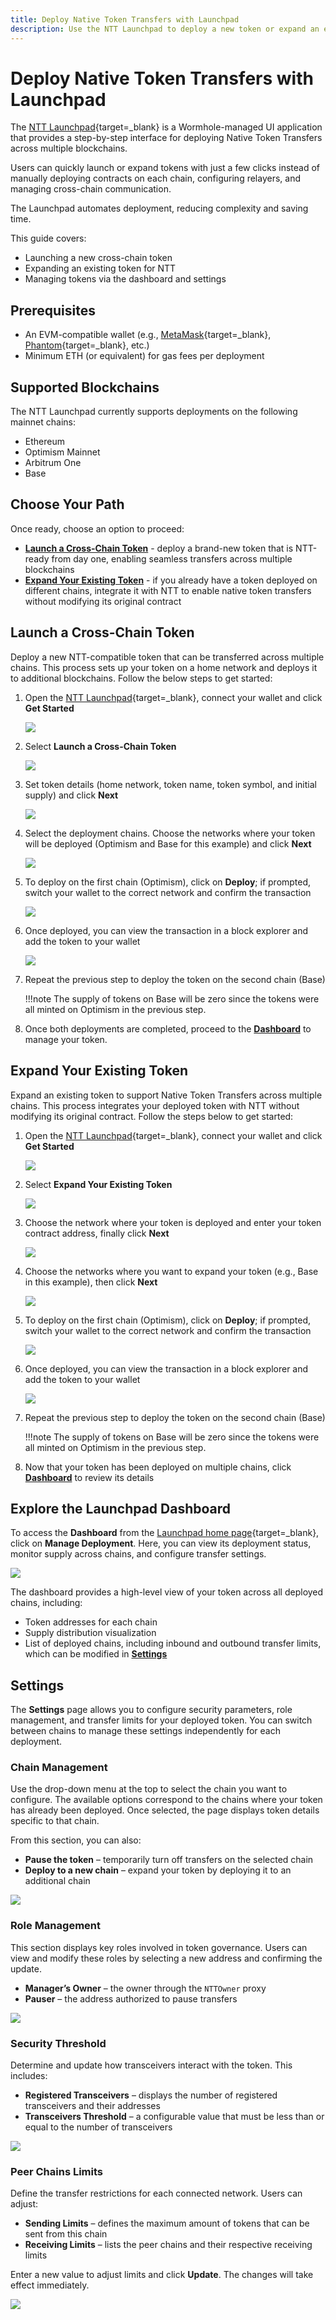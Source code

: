 ```yaml
---
title: Deploy Native Token Transfers with Launchpad
description: Use the NTT Launchpad to deploy a new token or expand an existing one across multiple chains. Manage transfers, supply, and settings.  
---
```


# Deploy Native Token Transfers with Launchpad

The [NTT Launchpad](){target=\_blank} is a Wormhole-managed UI application that provides a step-by-step interface for deploying Native Token Transfers across multiple blockchains.

Users can quickly launch or expand tokens with just a few clicks instead of manually deploying contracts on each chain, configuring relayers, and managing cross-chain communication.

The Launchpad automates deployment, reducing complexity and saving time.

This guide covers:

 - Launching a new cross-chain token
 - Expanding an existing token for NTT
 - Managing tokens via the dashboard and settings

## Prerequisites

 - An EVM-compatible wallet (e.g., [MetaMask](https://metamask.io/){target=\_blank}, [Phantom](https://phantom.com/){target=\_blank}, etc.)
 - Minimum ETH (or equivalent) for gas fees per deployment

## Supported Blockchains

The NTT Launchpad currently supports deployments on the following mainnet chains:

 - Ethereum
 - Optimism Mainnet
 - Arbitrum One
 - Base

## Choose Your Path

Once ready, choose an option to proceed:

 - [**Launch a Cross-Chain Token**](#launch-a-cross-chain-token) - deploy a brand-new token that is NTT-ready from day one, enabling seamless transfers across multiple blockchains
 - [**Expand Your Existing Token**](#expand-your-existing-token) - if you already have a token deployed on different chains, integrate it with NTT to enable native token transfers without modifying its original contract

## Launch a Cross-Chain Token

Deploy a new NTT-compatible token that can be transferred across multiple chains. This process sets up your token on a home network and deploys it to additional blockchains. Follow the below steps to get started:

1. Open the [NTT Launchpad](){target=\_blank}, connect your wallet and click **Get Started**

    ![](/docs/images/build/contract-integrations/ntt/ntt-launchpad/ntt-launchpad-1.webp)
    
2. Select **Launch a Cross-Chain Token**

    ![](/docs/images/build/contract-integrations/ntt/ntt-launchpad/ntt-launchpad-2.webp)

3. Set token details (home network, token name, token symbol, and initial supply) and click **Next**

    ![](/docs/images/build/contract-integrations/ntt/ntt-launchpad/ntt-launchpad-3.webp)

4. Select the deployment chains. Choose the networks where your token will be deployed (Optimism and Base for this example) and click **Next**

    ![](/docs/images/build/contract-integrations/ntt/ntt-launchpad/ntt-launchpad-4.webp)

5. To deploy on the first chain (Optimism), click on **Deploy**; if prompted, switch your wallet to the correct network and confirm the transaction

    ![](/docs/images/build/contract-integrations/ntt/ntt-launchpad/ntt-launchpad-5.webp)

6. Once deployed, you can view the transaction in a block explorer and add the token to your wallet

    ![](/docs/images/build/contract-integrations/ntt/ntt-launchpad/ntt-launchpad-6.webp)

7. Repeat the previous step to deploy the token on the second chain (Base)

    !!!note
        The supply of tokens on Base will be zero since the tokens were all minted on Optimism in the previous step.

8. Once both deployments are completed, proceed to the [**Dashboard**](#dashboard-overview) to manage your token.

## Expand Your Existing Token

Expand an existing token to support Native Token Transfers across multiple chains. This process integrates your deployed token with NTT without modifying its original contract. Follow the steps below to get started:

1. Open the [NTT Launchpad](){target=\_blank}, connect your wallet and click **Get Started**

    ![](/docs/images/build/contract-integrations/ntt/ntt-launchpad/ntt-launchpad-1.webp)

2. Select **Expand Your Existing Token**

    ![](/docs/images/build/contract-integrations/ntt/ntt-launchpad/ntt-launchpad-7.webp)

3. Choose the network where your token is deployed and enter your token contract address, finally click **Next**

    ![](/docs/images/build/contract-integrations/ntt/ntt-launchpad/ntt-launchpad-8.webp)

4. Choose the networks where you want to expand your token (e.g., Base in this example), then click **Next**

    ![](/docs/images/build/contract-integrations/ntt/ntt-launchpad/ntt-launchpad-9.webp)

5. To deploy on the first chain (Optimism), click on **Deploy**; if prompted, switch your wallet to the correct network and confirm the transaction

    ![](/docs/images/build/contract-integrations/ntt/ntt-launchpad/ntt-launchpad-5.webp)

6. Once deployed, you can view the transaction in a block explorer and add the token to your wallet

    ![](/docs/images/build/contract-integrations/ntt/ntt-launchpad/ntt-launchpad-6.webp)

7. Repeat the previous step to deploy the token on the second chain (Base)

    !!!note
        The supply of tokens on Base will be zero since the tokens were all minted on Optimism in the previous step.

8. Now that your token has been deployed on multiple chains, click [**Dashboard**](#dashboard-overview) to review its details

## Explore the Launchpad Dashboard

To access the **Dashboard** from the [Launchpad home page](){target=\_blank}, click on **Manage Deployment**. Here, you can view its deployment status, monitor supply across chains, and configure transfer settings.

![](/docs/images/build/contract-integrations/ntt/ntt-launchpad/ntt-launchpad-10.webp)

The dashboard provides a high-level view of your token across all deployed chains, including:

 - Token addresses for each chain
 - Supply distribution visualization
 - List of deployed chains, including inbound and outbound transfer limits, which can be modified in [**Settings**](#settings)

 <!-- INSERT_IMAGE_OF_THE_DASHBOARD -->

## Settings

The **Settings** page allows you to configure security parameters, role management, and transfer limits for your deployed token. You can switch between chains to manage these settings independently for each deployment.

### Chain Management

Use the drop-down menu at the top to select the chain you want to configure. The available options correspond to the chains where your token has already been deployed. Once selected, the page displays token details specific to that chain.

From this section, you can also:

 - **Pause the token** – temporarily turn off transfers on the selected chain
 - **Deploy to a new chain** – expand your token by deploying it to an additional chain

![](/docs/images/build/contract-integrations/ntt/ntt-launchpad/ntt-launchpad-11.webp)

### Role Management

This section displays key roles involved in token governance. Users can view and modify these roles by selecting a new address and confirming the update.

 - **Manager’s Owner** – the owner through the `NTTOwner` proxy
 - **Pauser** – the address authorized to pause transfers

![](/docs/images/build/contract-integrations/ntt/ntt-launchpad/ntt-launchpad-12.webp)

### Security Threshold

Determine and update how transceivers interact with the token. This includes:

 - **Registered Transceivers** – displays the number of registered transceivers and their addresses
 - **Transceivers Threshold** – a configurable value that must be less than or equal to the number of transceivers

![](/docs/images/build/contract-integrations/ntt/ntt-launchpad/ntt-launchpad-13.webp)

### Peer Chains Limits

Define the transfer restrictions for each connected network. Users can adjust:

 - **Sending Limits** – defines the maximum amount of tokens that can be sent from this chain
 - **Receiving Limits** – lists the peer chains and their respective receiving limits

Enter a new value to adjust limits and click **Update**. The changes will take effect immediately.

![](/docs/images/build/contract-integrations/ntt/ntt-launchpad/ntt-launchpad-14.webp)
